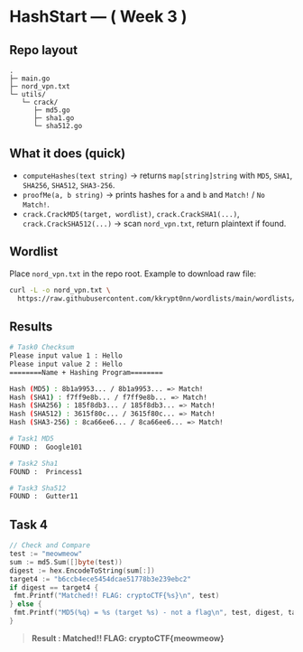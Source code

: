# **HashStart — ( Week 3 )**

## Repo layout

```
.
├─ main.go
├─ nord_vpn.txt
└─ utils/
   └─ crack/
      ├─ md5.go
      ├─ sha1.go
      └─ sha512.go
```

## What it does (quick)

* `computeHashes(text string)` → returns `map[string]string` with `MD5`, `SHA1`, `SHA256`, `SHA512`, `SHA3-256`.
* `proofMe(a, b string)` → prints hashes for `a` and `b` and `Match!` / `No Match!`.
* `crack.CrackMD5(target, wordlist)`, `crack.CrackSHA1(...)`, `crack.CrackSHA512(...)` → scan `nord_vpn.txt`, return plaintext if found.

## Wordlist

Place `nord_vpn.txt` in the repo root. Example to download raw file:

```bash
curl -L -o nord_vpn.txt \
  https://raw.githubusercontent.com/kkrypt0nn/wordlists/main/wordlists/passwords/nord_vpn.txt
```

## Results

```bash
# Task0 Checksum
Please input value 1 : Hello
Please input value 2 : Hello
========Name + Hashing Program========

Hash (MD5) : 8b1a9953... / 8b1a9953... => Match!
Hash (SHA1) : f7ff9e8b... / f7ff9e8b... => Match!
Hash (SHA256) : 185f8db3... / 185f8db3... => Match!
Hash (SHA512) : 3615f80c... / 3615f80c... => Match!
Hash (SHA3-256) : 8ca66ee6... / 8ca66ee6... => Match!

# Task1 MD5
FOUND :  Google101     

# Task2 Sha1
FOUND :  Princess1  

# Task3 Sha512
FOUND :  Gutter11          
```

## Task 4



```go
// Check and Compare
test := "meowmeow"
sum := md5.Sum([]byte(test))
digest := hex.EncodeToString(sum[:])
target4 := "b6ccb4ece5454dcae51778b3e239ebc2"
if digest == target4 {
 fmt.Printf("Matched!! FLAG: cryptoCTF{%s}\n", test)
} else {
 fmt.Printf("MD5(%q) = %s (target %s) - not a flag\n", test, digest, target4)
}
```

> **Result : Matched!! FLAG: cryptoCTF{meowmeow}**
